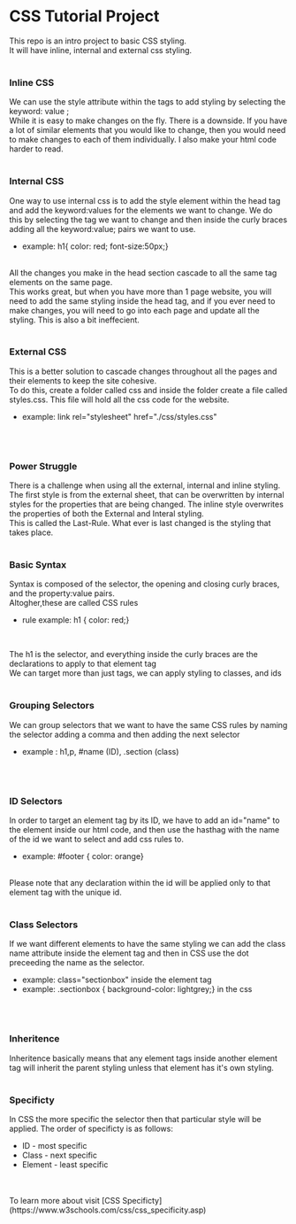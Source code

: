 # CSS Tutorial Project

This repo is an intro project to basic CSS styling.<br/>
It will have inline, internal and external css styling.
<br/>
<br/>

### Inline CSS
We can use the style attribute within the tags to add styling by selecting the keyword: value ;
<br/>
While it is easy to make changes on the fly. There is a downside. If you have a lot of similar elements that you would like to change, then you would need to make changes to each of them individually. I also make your html code harder to read.
<br/>
<br/>

### Internal CSS
One way to use internal css is to add the style element within the head tag and add the keyword:values for the elements we want to change. We do this by selecting the tag we want to change and then inside the curly braces adding all the keyword:value; pairs we want to use.
<br />
* example: h1{ color: red; font-size:50px;}
<br/>
All the changes you make in the head section cascade to all the same tag elements on the same page.
<br/>
This works great, but when you have more than 1 page website, you will need to add the same styling inside the head tag, and if you ever need to make changes, you will need to go into each page and update all the styling. This is also a bit ineffecient.
<br/>
<br/>

### External CSS
This is a better solution to cascade changes throughout all the pages and their elements to keep the site cohesive. 
<br/>
To do this, create a folder called css and inside the folder create a file called styles.css. This file will hold all the css code for the website.
<br/>

* example: link rel="stylesheet" href="./css/styles.css"
<br/>
<br/>

### Power Struggle
There is a challenge when using all the external, internal and inline styling. 
<br/>
The first style is from the external sheet, that can be overwritten by internal styles for the properties that are being changed. The inline style overwrites the properties of both the External and Interal styling. 
<br/>
This is called the Last-Rule. What ever is last changed is the styling that takes place.
<br/>
<br/>

### Basic Syntax
Syntax is composed of the selector, the opening and closing curly braces, and the property:value pairs.<br/>
Altogher,these are called CSS rules
* rule example: h1 { color: red;}
<br/>

The h1 is the selector, and everything inside the curly braces are the declarations to apply to that element tag
<br>
We can target more than just tags, we can apply styling to classes, and ids
<br/>
<br/>

### Grouping Selectors
We can group selectors that we want to have the same CSS rules by naming the selector adding a comma and then adding the next selector <br/>

* example :  h1,p, #name (ID), .section (class)

<br/>
<br/>

### ID Selectors
In order to target an element tag by its ID, we have to add an id="name" to the element inside our html code, and then use the hasthag with the name of the id we want to select and add css rules to.

* example: #footer { color: orange}

<br/>
Please note that any declaration within the id will be applied only to that element tag with the unique id. 
<br/>
<br/>

### Class Selectors
If we want different elements to have the same styling we can add the class name attribute inside the element tag and then in CSS use the dot preceeding the name as the selector.
<br/>

* example: class="sectionbox" inside the element tag
* example: .sectionbox { background-color: lightgrey;} in the css

<br/>
<br/>

### Inheritence
Inheritence basically means that any element tags inside another element tag will inherit the parent styling unless that element has it's own styling.
<br/>
<br/>

### Specificty
In CSS the more specific the selector then that particular style will be applied. The order of specificty is as follows:
<br/>

* ID - most specific
* Class - next specific
* Element - least specific

<br/>
<br/>
To learn more about visit [CSS Specificty] (https://www.w3schools.com/css/css_specificity.asp) 